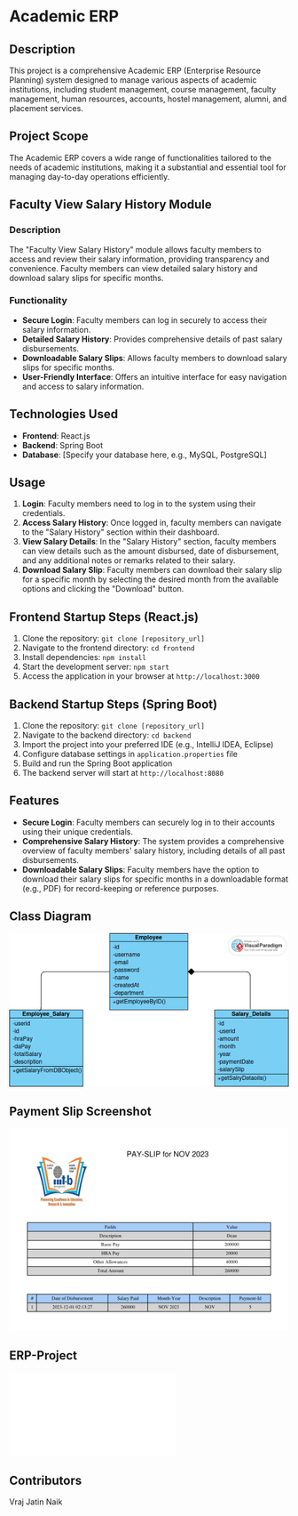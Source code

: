 # Academic ERP

## Description
This project is a comprehensive Academic ERP (Enterprise Resource Planning) system designed to manage various aspects of academic institutions, including student management, course management, faculty management, human resources, accounts, hostel management, alumni, and placement services.

## Project Scope
The Academic ERP covers a wide range of functionalities tailored to the needs of academic institutions, making it a substantial and essential tool for managing day-to-day operations efficiently.

## Faculty View Salary History Module

### Description
The "Faculty View Salary History" module allows faculty members to access and review their salary information, providing transparency and convenience. Faculty members can view detailed salary history and download salary slips for specific months.

### Functionality
- **Secure Login**: Faculty members can log in securely to access their salary information.
- **Detailed Salary History**: Provides comprehensive details of past salary disbursements.
- **Downloadable Salary Slips**: Allows faculty members to download salary slips for specific months.
- **User-Friendly Interface**: Offers an intuitive interface for easy navigation and access to salary information.

## Technologies Used
- **Frontend**: React.js
- **Backend**: Spring Boot
- **Database**: [Specify your database here, e.g., MySQL, PostgreSQL]

## Usage
1. **Login**: Faculty members need to log in to the system using their credentials.
2. **Access Salary History**: Once logged in, faculty members can navigate to the "Salary History" section within their dashboard.
3. **View Salary Details**: In the "Salary History" section, faculty members can view details such as the amount disbursed, date of disbursement, and any additional notes or remarks related to their salary.
4. **Download Salary Slip**: Faculty members can download their salary slip for a specific month by selecting the desired month from the available options and clicking the "Download" button.

## Frontend Startup Steps (React.js)
1. Clone the repository: `git clone [repository_url]`
2. Navigate to the frontend directory: `cd frontend`
3. Install dependencies: `npm install`
4. Start the development server: `npm start`
5. Access the application in your browser at `http://localhost:3000`

## Backend Startup Steps (Spring Boot)
1. Clone the repository: `git clone [repository_url]`
2. Navigate to the backend directory: `cd backend`
3. Import the project into your preferred IDE (e.g., IntelliJ IDEA, Eclipse)
4. Configure database settings in `application.properties` file
5. Build and run the Spring Boot application
6. The backend server will start at `http://localhost:8080`

## Features
- **Secure Login**: Faculty members can securely log in to their accounts using their unique credentials.
- **Comprehensive Salary History**: The system provides a comprehensive overview of faculty members' salary history, including details of all past disbursements.
- **Downloadable Salary Slips**: Faculty members have the option to download their salary slips for specific months in a downloadable format (e.g., PDF) for record-keeping or reference purposes.

## Class Diagram
![Class Diagram](images/class_diagram.png)

## Payment Slip Screenshot
![Payment Slip](images/payment_slip.png)

## ERP-Project
![ERP Project](project/project.pdf)

## Contributors
Vraj Jatin Naik



